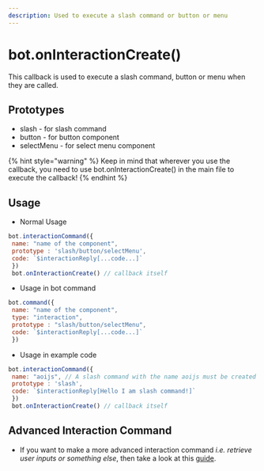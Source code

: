 ```yaml
---
description: Used to execute a slash command or button or menu
---
```


# bot.onInteractionCreate()
This callback is used to execute a slash command, button or menu when they are called.

## Prototypes
- slash - for slash command
- button - for button component
- selectMenu - for select menu component

{% hint style="warning" %} Keep in mind that wherever you use the callback, you need to use bot.onInteractionCreate() in the main file to execute the callback! {% endhint %}

## Usage

- Normal Usage

```js
bot.interactionCommand({
 name: "name of the component", 
 prototype : 'slash/button/selectMenu',
 code: `$interactionReply[...code...]`
 })
 bot.onInteractionCreate() // callback itself
```

- Usage in bot command

```js
bot.command({
 name: "name of the component", 
 type: "interaction",
 prototype : "slash/button/selectMenu",
 code: `$interactionReply[...code...]`
 })
```

- Usage in example code

```js
bot.interactionCommand({
 name: "aoijs", // A slash command with the name aoijs must be created to execute this callback
 prototype : 'slash',
 code: `$interactionReply[Hello I am slash command!]`
 })
 bot.onInteractionCreate() // callback itself
```


## Advanced Interaction Command
- If you want to make a more advanced interaction command *i.e. retrieve user inputs or something else*, then take a look at this [guide](https://github.com/DevMike123/documentation/blob/v5.1.2/src/guide/advanced-guides/slash-commands.md).

